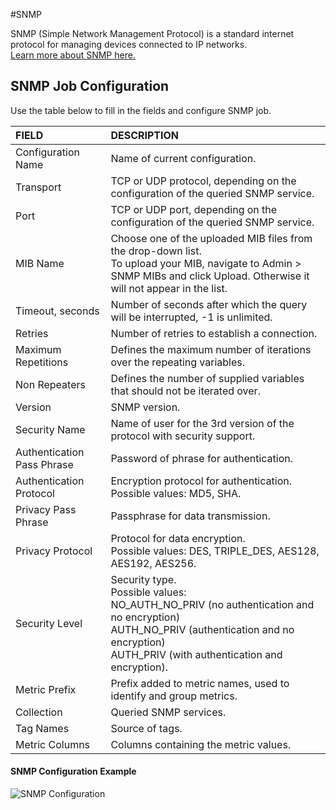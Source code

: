 #SNMP

SNMP (Simple Network Management Protocol) is a standard internet protocol for managing devices connected to IP networks. <br>[Learn more about SNMP here.](https://en.wikipedia.org/wiki/Simple_Network_Management_Protocol "SNMP")

## SNMP Job Configuration
Use the table below to fill in the fields and configure SNMP job.

| FIELD          | DESCRIPTION  |
| :------------- |:-------------|
| Configuration Name | Name of current configuration. |
| Transport | TCP or UDP protocol, depending on the configuration of the queried SNMP service. | 
| Port | TCP or UDP port, depending on the configuration of the queried SNMP service. |
| MIB Name | Choose one of the uploaded MIB files from the drop-down list.<br> To upload your MIB, navigate to Admin > SNMP MIBs and click Upload. Otherwise it will not appear in the list. |
| Timeout, seconds | Number of seconds after which the query will be interrupted, -1 is unlimited. |
| Retries | Number of retries to establish a connection. |
| Maximum Repetitions | Defines the maximum number of iterations over the repeating variables. |
| Non Repeaters | Defines the number of supplied variables that should not be iterated over. |
| Version | SNMP version. |
| Security Name | Name of user for the 3rd version of the protocol with security support. |
| Authentication Pass Phrase | Password of phrase for authentication. | 
| Authentication Protocol | Encryption protocol for authentication.<br >Possible values: MD5, SHA. |
| Privacy Pass Phrase	| Passphrase for data transmission. |
| Privacy Protocol | Protocol for data encryption.<br> Possible values: DES, TRIPLE_DES, AES128, AES192, AES256. |
| Security Level | 	Security type. <br> Possible values:<br>NO_AUTH_NO_PRIV (no authentication and no encryption) <br> AUTH_NO_PRIV (authentication and no encryption) <br> AUTH_PRIV (with authentication and encryption). |
| Metric Prefix | Prefix added to metric names, used to identify and group metrics. |
| Collection | Queried SNMP services. |
| Tag Names | Source of tags. |
| Metric Columns | Columns containing the metric values. |

#### SNMP Configuration Example


![SNMP Configuration](http://axibase.com/wp-content/uploads/2015/01/SNMP.png)
